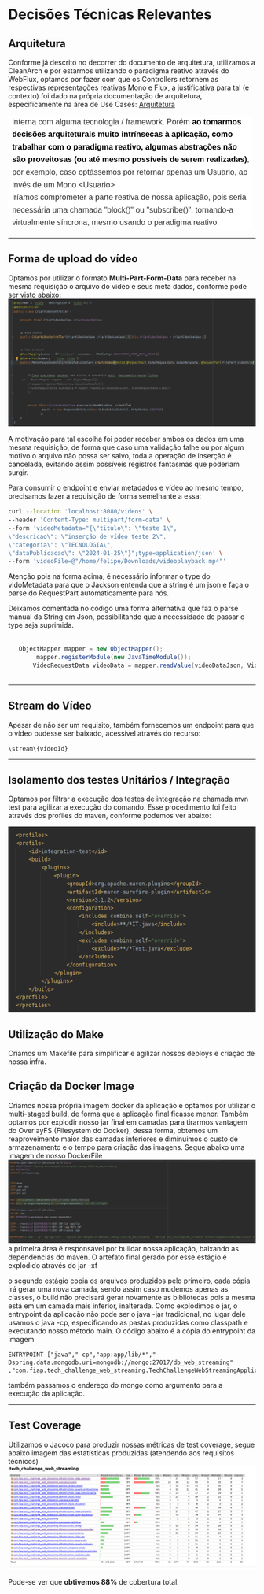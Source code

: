 # Decisões Técnicas Relevantes 

## Arquitetura 
Conforme já descrito no decorrer do documento de arquitetura, utilizamos a CleanArch e por estarmos utilizando o paradigma reativo através do WebFlux, optamos por fazer com que os Controllers retornem as respectivas representações reativas Mono e Flux, a justificativa para tal (e contexto) foi dado na própria documentação de arquitetura, especificamente na área de Use Cases: 
[Arquitetura](https://github.com/kassimentz/TC_Fase4/blob/main/doc/Arquitetura.md)

![](2024-01-28-16-53-30.png)

---

## Forma de upload do vídeo 
Optamos por utilizar o formato **Multi-Part-Form-Data** para receber na mesma requisição o arquivo do vídeo e seus meta dados, conforme pode ser visto abaixo: 
![](2024-01-28-16-56-18.png)

A motivação para tal escolha foi poder receber ambos os dados em uma mesma requisição, de forma que caso uma validação falhe ou por algum motivo o arquivo não possa ser salvo, toda a operação de inserção é cancelada, evitando assim possíveis registros fantasmas que poderiam surgir. 

Para consumir o endpoint e enviar metadados e vídeo ao mesmo tempo, precisamos fazer a requisição de forma semelhante a essa: 

```bash
curl --location 'localhost:8080/videos' \
--header 'Content-Type: multipart/form-data' \
--form 'videoMetadata="{\"titulo\": \"teste 1\",
\"descricao\": \"inserção de vídeo teste 2\",
\"categoria\": \"TECNOLOGIA\",
\"dataPublicacao\": \"2024-01-25\"}";type=application/json' \
--form 'videoFile=@"/home/felipe/Downloads/videoplayback.mp4"'
```
Atenção pois na forma acima, é necessário informar o type do vidoMetadata para que o Jackson entenda que a string é um json e faça o parse do RequestPart automaticamente para nós.

Deixamos comentada no código uma forma alternativa que faz o parse manual da String em Json, possibilitando que a necessidade de passar o type seja suprimida.
 
 ```java
 
    ObjectMapper mapper = new ObjectMapper();
         mapper.registerModule(new JavaTimeModule());
        VideoRequestData videoData = mapper.readValue(videoDataJson, VideoRequestData.class);
        
 ```

---
## Stream do Vídeo 
Apesar de não ser um requisito, também fornecemos um endpoint para que o vídeo pudesse ser baixado, acessível através do recurso: 

```
\stream\{videoId} 
```
---
## Isolamento dos testes Unitários / Integração 
Optamos por filtrar a execução dos testes de integração na chamada mvn test para agilizar a execução do comando. Esse procedimento foi feito através dos profiles do maven, conforme podemos ver abaixo: 

![](2024-01-28-17-11-21.png)

## Utilização do Make
Criamos um Makefile para simplificar e agilizar nossos deploys e criação de nossa infra.

## Criação da Docker Image 
Criamos nossa própria imagem docker da aplicação e optamos por utilizar o multi-staged build, de forma que a aplicação final ficasse menor. 
Também optamos por explodir nosso jar final em camadas para tirarmos vantagem do OverlayFS (Filesystem do Docker), dessa forma, obtemos um reaproveimento maior das camadas inferiores e diminuimos o custo de armazenamento e o tempo para criação das imagens. 
Segue abaixo uma imagem de nosso DockerFile
![](2024-01-28-17-16-11.png)
a primeira área é responsável por buildar nossa aplicação, baixando as dependencias do maven. O artefato final gerado por esse estágio é explodido através do jar -xf

o segundo estágio copia os arquivos produzidos pelo primeiro, cada cópia irá gerar uma nova camada, sendo assim caso mudemos apenas as classes, o build não precisará gerar novamente as bibliotecas pois a mesma está em um camada mais inferior, inalterada. 
Como explodimos o jar, o entrypoint da aplicação não pode ser o java -jar tradicional, no lugar dele usamos o java -cp, especificando as pastas produzidas como classpath e executando nosso método main. O código abaixo é a cópia do entrypoint da imagem 
```docker
ENTRYPOINT ["java","-cp","app:app/lib/*","-Dspring.data.mongodb.uri=mongodb://mongo:27017/db_web_streaming" ,"com.fiap.tech_challenge_web_streaming.TechChallengeWebStreamingApplication"]
```
também passamos o endereço do mongo como argumento para a execução da aplicação.

---
## Test Coverage 
Utilizamos o Jacoco para produzir nossas métricas de test coverage, segue abaixo imagem das estatísticas produzidas (atendendo aos requisitos técnicos)
![](2024-01-28-17-26-44.png)

Pode-se ver que **obtivemos 88%** de cobertura total. 

